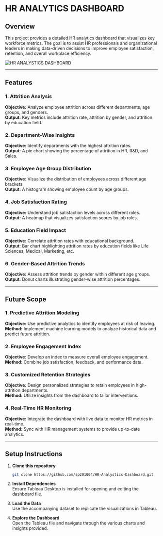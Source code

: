 # HR ANALYTICS DASHBOARD


## Overview

This project provides a detailed HR analytics dashboard that visualizes key workforce metrics. The goal is to assist HR professionals and organizational leaders in making data-driven decisions to improve employee satisfaction, retention, and overall workplace efficiency.


![HR ANALYSTICS DASHBOARD](https://github.com/user-attachments/assets/7bce8de1-b2e4-41e0-b439-b789265e3f74)


---

## Features

### 1. Attrition Analysis

**Objective:** Analyze employee attrition across different departments, age groups, and genders.  
**Output:** Key metrics include attrition rate, attrition by gender, and attrition by education field.

### 2. Department-Wise Insights

**Objective:** Identify departments with the highest attrition rates.  
**Output:** A pie chart showing the percentage of attrition in HR, R&D, and Sales.

### 3. Employee Age Group Distribution

**Objective:** Visualize the distribution of employees across different age brackets.  
**Output:** A histogram showing employee count by age groups.

### 4. Job Satisfaction Rating

**Objective:** Understand job satisfaction levels across different roles.  
**Output:** A heatmap that visualizes satisfaction scores by job roles.

### 5. Education Field Impact

**Objective:** Correlate attrition rates with educational background.  
**Output:** Bar chart highlighting attrition rates by education fields like Life Sciences, Medical, Marketing, etc.

### 6. Gender-Based Attrition Trends

**Objective:** Assess attrition trends by gender within different age groups.  
**Output:** Donut charts illustrating gender-wise attrition percentages.

---

## Future Scope

### 1. Predictive Attrition Modeling

**Objective:** Use predictive analytics to identify employees at risk of leaving.  
**Method:** Implement machine learning models to analyze historical data and predict future attrition.

### 2. Employee Engagement Index

**Objective:** Develop an index to measure overall employee engagement.  
**Method:** Combine job satisfaction, feedback, and performance data.

### 3. Customized Retention Strategies

**Objective:** Design personalized strategies to retain employees in high-attrition departments.  
**Method:** Utilize insights from the dashboard to tailor interventions.

### 4. Real-Time HR Monitoring

**Objective:** Integrate the dashboard with live data to monitor HR metrics in real-time.  
**Method:** Sync with HR management systems to provide up-to-date analytics.

---

## Setup Instructions

1. **Clone this repository**

   ```bash
   git clone https://github.com/sp201004/HR-Analystics-Dashboard.git
   ```

2. **Install Dependencies**  
   Ensure Tableau Desktop is installed for opening and editing the dashboard file.

3. **Load the Data**  
   Use the accompanying dataset to replicate the visualizations in Tableau.

4. **Explore the Dashboard**  
   Open the Tableau file and navigate through the various charts and insights provided.
